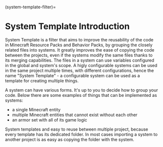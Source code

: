 (system-template-filter)=
# System Template Introduction

System Template is a filter that aims to improve the reusability of the code in Minecraft Resource Packs and Behavior Packs, by grouping the closely related files into systems. It greatly improves the ease of copying the code between the projects, even if the systems modify the same files thanks to its merging capabilities. The files in a system can use variables configured in the global and system's scope. A higly configurable systems can be used in the same project multiple times, with different configurations, hence the name "System Template" - a configurable system can be used as a template for creating multiple things.

A system can have various forms. It's up to you to decide how to group your code. Below there are some examples of things that can be implemented as systems:
- a single Minecraft entity
- multiple Minecraft entities that cannot exist without each other
- an armor set with all of its game logic

System templates and easy to reuse between multiple project, because every template has its dedicated folder. In most cases importing a system to another project is as easy as copying the folder with the system.
